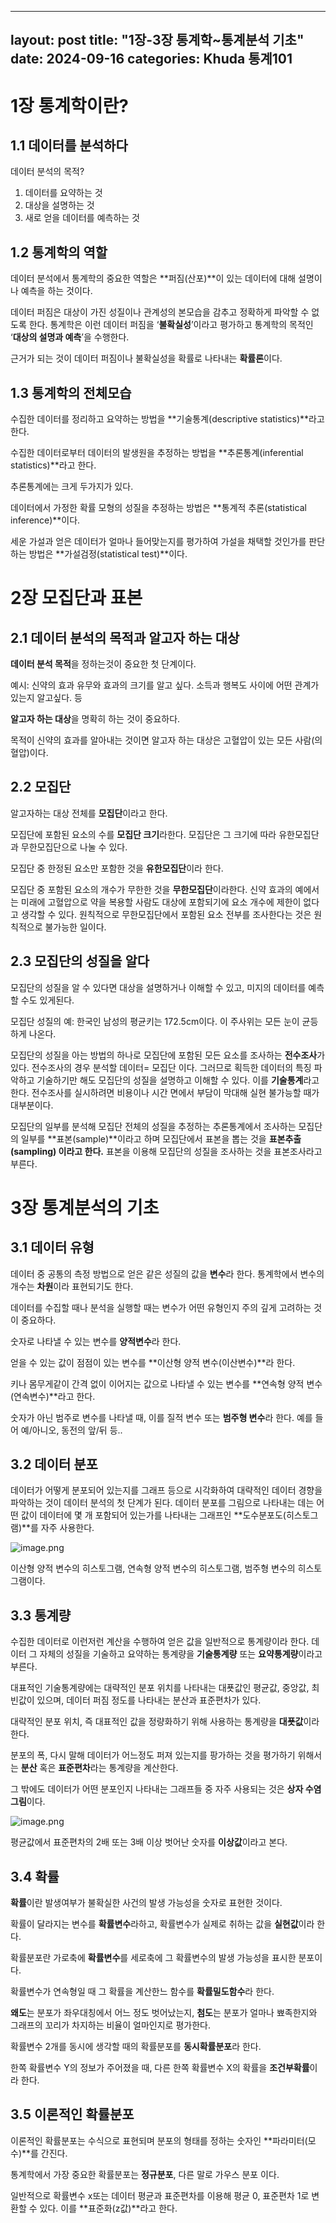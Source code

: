 
---
layout: post
title:  "1장-3장 통계학~통계분석 기초"
date:   2024-09-16 
categories: Khuda 통계101
---


# 1장 통계학이란?

## 1.1 데이터를 분석하다

데이터 분석의 목적?

1. 데이터를 요약하는 것
2. 대상을 설명하는 것
3. 새로 얻을 데이터를 예측하는 것

## 1.2 통계학의 역할

데이터 분석에서 통계학의 중요한 역할은 **퍼짐(산포)**이 있는 데이터에 대해 설명이나 예측을 하는 것이다.

데이터 퍼짐은 대상이 가진 성질이나 관계성의 본모습을 감추고 정확하게 파악할 수 없도록 한다. 통계학은 이런 데이터 퍼짐을 ‘**불확실성**’이라고 평가하고 통계학의 목적인 ‘**대상의 설명과 예측**’을 수행한다.

근거가 되는 것이 데이터 퍼짐이나 불확실성을 확률로 나타내는 **확률론**이다.

## 1.3 통계학의 전체모습

수집한 데이터를 정리하고 요약하는 방법을 **기술통계(descriptive statistics)**라고 한다. 

수집한 데이터로부터 데이터의 발생원을 추정하는 방법을 **추론통계(inferential statistics)**라고 한다.

추론통계에는 크게 두가지가 있다.

데이터에서 가정한 확률 모형의 성질을 추정하는 방법은 **통계적 추론(statistical inference)**이다.

세운 가설과 얻은 데이터가 얼마나 들어맞는지를 평가하여 가설을 채택할 것인가를 판단하는 방법은 **가설검정(statistical test)**이다.

# 2장 모집단과 표본

## 2.1 데이터 분석의 목적과 알고자 하는 대상

**데이터 분석 목적**을 정하는것이 중요한 첫 단계이다.

예시: 신약의 효과 유무와 효과의 크기를 알고 싶다. 소득과 행복도 사이에 어떤 관계가 있는지 알고싶다. 등

**알고자 하는 대상**을 명확히 하는 것이 중요하다. 

목적이 신약의 효과를 알아내는 것이면 알고자 하는 대상은 고혈압이 있는 모든 사람(의 혈압)이다.

## 2.2 모집단

알고자하는 대상 전체를 **모집단**이라고 한다. 

모집단에 포함된 요소의 수를 **모집단 크기**라한다. 모집단은 그 크기에 따라 유한모집단과 무한모집단으로 나눌 수 있다.

모집단 중 한정된 요소만 포함한 것을 **유한모집단**이라 한다. 

모집단 중 포함된 요소의 개수가 무한한 것을 **무한모집단**이라한다. 신약 효과의 예에서는 미래에 고혈압으로 약을 복용할 사람도 대상에 포함되기에 요소 개수에 제한이 없다고 생각할 수 있다. 원칙적으로 무한모집단에서 포함된 요소 전부를 조사한다는 것은 원칙적으로 불가능한 일이다. 

## 2.3 모집단의 성질을 알다

모집단의 성질을 알 수 있다면 대상을 설명하거나 이해할 수 있고, 미지의 데이터를 예측할 수도 있게된다. 

모집단 성질의 예: 한국인 남성의 평균키는 172.5cm이다. 이 주사위는 모든 눈이 균등하게 나온다.

모집단의 성질을 아는 방법의 하나로 모집단에 포함된 모든 요소를 조사하는 **전수조사**가 있다.  전수조사의 경우 분석할 데이터= 모집단 이다. 그러므로 획득한 데이터의 특징 파악하고 기술하기만 해도 모집단의 성질을 설명하고 이해할 수 있다. 이를 **기술통계**라고 한다.  전수조사를 실시하려면 비용이나 시간 면에서 부담이 막대해 실현 불가능할 때가 대부분이다. 

모집단의 일부를 분석해 모집단 전체의 성질을 추정하는 추론통계에서 조사하는 모집단의 일부를 **표본(sample)**이라고 하며 모집단에서 표본을 뽑는 것을 **표본추출(sampling) 이라고 한다.** 표본을 이용해 모집단의 성질을 조사하는 것을 표본조사라고 부른다.

# 3장 통계분석의 기초

## 3.1 데이터 유형

데이터 중 공통의 측정 방법으로 얻은 같은 성질의 값을 **변수**라 한다. 통계학에서 변수의 개수는 **차원**이라 표현되기도 한다. 

데이터를 수집할 때나 분석을 실행할 때는 변수가 어떤 유형인지 주의 깊게 고려하는 것이 중요하다.

숫자로 나타낼 수 있는 변수를 **양적변수**라 한다. 

얻을 수 있는 값이 점점이 있는 변수를 **이산형 양적 변수(이산변수)**라 한다. 

키나 몸무게같이 간격 없이 이어지는 값으로 나타낼 수 있는 변수를 **연속형 양적 변수(연속변수)**라고 한다. 

숫자가 아닌 범주로 변수를 나타낼 때, 이를 질적 변수 또는 **범주형 변수**라 한다.  예를 들어 예/아니오, 동전의 앞/뒤 등..

## 3.2 데이터 분포

데이터가 어떻게 분포되어 있는지를 그래프 등으로 시각화하여 대략적인 데이터 경향을 파악하는 것이 데이터 분석의 첫 단계가 된다. 데이터 분포를 그림으로 나타내는 데는 어떤 값이 데이터에 몇 개 포함되어 있는가를 나타내는 그래프인 **도수분포도(히스토그램)**를 자주 사용한다.

![image.png](https://prod-files-secure.s3.us-west-2.amazonaws.com/7af498a2-beb6-449d-a194-c4c8afcd1e0a/da24fb97-8831-4323-a004-739d3eec6959/image.png)

이산형 양적 변수의 히스토그램, 연속형 양적 변수의 히스토그램, 범주형 변수의 히스토그램이다.

## 3.3 통계량

수집한 데이터로 이런저런 계산을 수행하여 얻은 값을 일반적으로 통계량이라 한다. 데이터 그 자체의 성질을 기술하고 요약하는 통계량을 **기술통계량** 또는 **요약통계량**이라고 부른다. 

대표적인 기술통계량에는 대략적인 분포 위치를 나타내는 대푯값인 평균값, 중앙값, 최빈값이 있으며, 데이터 퍼짐 정도를 나타내는 분산과 표준편차가 있다. 

대략적인 분포 위치, 즉 대표적인 값을 정량화하기 위해 사용하는 통계량을 **대푯값**이라 한다. 

분포의 폭, 다시 말해 데이터가 어느정도 퍼져 있는지를 팡가하는 것을 평가하기 위해서는 **분산** 혹은 **표준편차**라는 통계량을 계산한다.

그 밖에도 데이터가 어떤 분포인지 나타내는 그래프들 중 자주 사용되는 것은 **상자 수염 그림**이다.

![image.png](https://prod-files-secure.s3.us-west-2.amazonaws.com/7af498a2-beb6-449d-a194-c4c8afcd1e0a/5e2dc06e-1311-4e58-86e8-fe6877794f49/image.png)

평균값에서 표준편차의 2배 또는 3배 이상 벗어난 숫자를 **이상값**이라고 본다.

## 3.4 확률

**확률**이란 발생여부가 불확실한 사건의 발생 가능성을 숫자로 표현한 것이다.

확률이 달라지는 변수를 **확률변수**라하고, 확률변수가 실제로 취하는 값을 **실현값**이라 한다.

확률분포란 가로축에 **확률변수**를 세로축에 그 확률변수의 발생 가능성을 표시한 분포이다. 

확률변수가 연속형일 때 그 확률을 계산한느 함수를 **확률밀도함수**라 한다.

**왜도**는 분포가 좌우대칭에서 어느 정도 벗어났는지, **첨도**는 분포가 얼마나 뾰족한지와 그래프의 꼬리가 차지하는 비율이 얼마인지로 평가한다.

확률변수 2개를 동시에 생각할 때의 확률분포를 **동시확률분포**라 한다. 

한쪽 확률변수 Y의 정보가 주어졌을 때, 다른 한쪽 확률변수 X의 확률을 **조건부확률**이라 한다.

## 3.5 이론적인 확률분포

이론적인 확률분포는 수식으로 표현되며 분포의 형태를 정하는 숫자인 **파라미터(모수)**를 간진다.

통계학에서 가장 중요한 확률분포는 **정규분포**, 다른 말로 가우스 분포 이다. 

일반적으로 확률변수 x또는 데이터 평균과 표준편차를 이용해 평균 0, 표준편차 1로 변환할 수 있다. 이를 **표준화(z값)**라고 한다.
